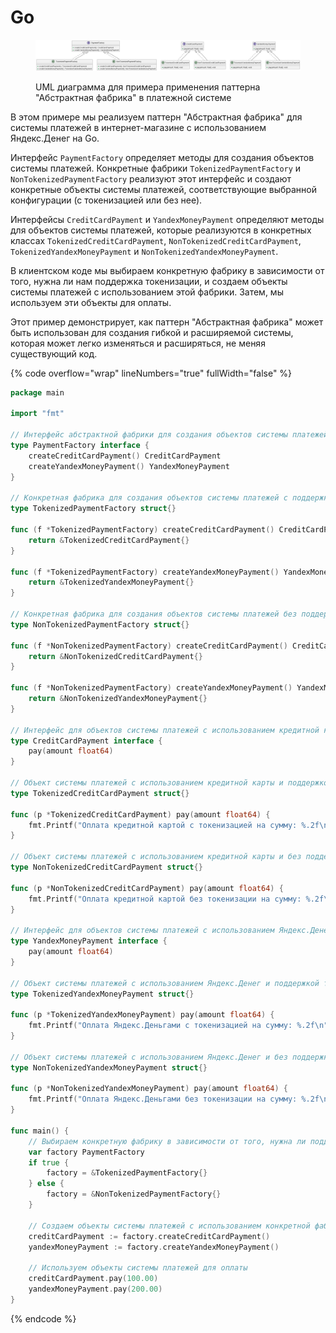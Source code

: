 # Go

<figure><img src="../../../../../.gitbook/assets/image (1) (1) (1) (1) (1) (1) (1) (1) (1) (1) (1) (1) (1) (1) (1) (1) (1) (1) (1) (1) (1) (1) (1) (1) (1) (1) (1).png" alt=""><figcaption><p>UML диаграмма для примера применения паттерна "Абстрактная фабрика" в платежной системе</p></figcaption></figure>

В этом примере мы реализуем паттерн "Абстрактная фабрика" для системы платежей в интернет-магазине с использованием Яндекс.Денег на Go.

Интерфейс `PaymentFactory` определяет методы для создания объектов системы платежей. Конкретные фабрики `TokenizedPaymentFactory` и `NonTokenizedPaymentFactory` реализуют этот интерфейс и создают конкретные объекты системы платежей, соответствующие выбранной конфигурации (с токенизацией или без нее).

Интерфейсы `CreditCardPayment` и `YandexMoneyPayment` определяют методы для объектов системы платежей, которые реализуются в конкретных классах `TokenizedCreditCardPayment`, `NonTokenizedCreditCardPayment`, `TokenizedYandexMoneyPayment` и `NonTokenizedYandexMoneyPayment`.

В клиентском коде мы выбираем конкретную фабрику в зависимости от того, нужна ли нам поддержка токенизации, и создаем объекты системы платежей с использованием этой фабрики. Затем, мы используем эти объекты для оплаты.

Этот пример демонстрирует, как паттерн "Абстрактная фабрика" может быть использован для создания гибкой и расширяемой системы, которая может легко изменяться и расширяться, не меняя существующий код.

{% code overflow="wrap" lineNumbers="true" fullWidth="false" %}
```go
package main

import "fmt"

// Интерфейс абстрактной фабрики для создания объектов системы платежей
type PaymentFactory interface {
    createCreditCardPayment() CreditCardPayment
    createYandexMoneyPayment() YandexMoneyPayment
}

// Конкретная фабрика для создания объектов системы платежей с поддержкой токенизации
type TokenizedPaymentFactory struct{}

func (f *TokenizedPaymentFactory) createCreditCardPayment() CreditCardPayment {
    return &TokenizedCreditCardPayment{}
}

func (f *TokenizedPaymentFactory) createYandexMoneyPayment() YandexMoneyPayment {
    return &TokenizedYandexMoneyPayment{}
}

// Конкретная фабрика для создания объектов системы платежей без поддержки токенизации
type NonTokenizedPaymentFactory struct{}

func (f *NonTokenizedPaymentFactory) createCreditCardPayment() CreditCardPayment {
    return &NonTokenizedCreditCardPayment{}
}

func (f *NonTokenizedPaymentFactory) createYandexMoneyPayment() YandexMoneyPayment {
    return &NonTokenizedYandexMoneyPayment{}
}

// Интерфейс для объектов системы платежей с использованием кредитной карты
type CreditCardPayment interface {
    pay(amount float64)
}

// Объект системы платежей с использованием кредитной карты и поддержкой токенизации
type TokenizedCreditCardPayment struct{}

func (p *TokenizedCreditCardPayment) pay(amount float64) {
    fmt.Printf("Оплата кредитной картой с токенизацией на сумму: %.2f\n", amount)
}

// Объект системы платежей с использованием кредитной карты и без поддержки токенизации
type NonTokenizedCreditCardPayment struct{}

func (p *NonTokenizedCreditCardPayment) pay(amount float64) {
    fmt.Printf("Оплата кредитной картой без токенизации на сумму: %.2f\n", amount)
}

// Интерфейс для объектов системы платежей с использованием Яндекс.Денег
type YandexMoneyPayment interface {
    pay(amount float64)
}

// Объект системы платежей с использованием Яндекс.Денег и поддержкой токенизации
type TokenizedYandexMoneyPayment struct{}

func (p *TokenizedYandexMoneyPayment) pay(amount float64) {
    fmt.Printf("Оплата Яндекс.Деньгами с токенизацией на сумму: %.2f\n", amount)
}

// Объект системы платежей с использованием Яндекс.Денег и без поддержки токенизации
type NonTokenizedYandexMoneyPayment struct{}

func (p *NonTokenizedYandexMoneyPayment) pay(amount float64) {
    fmt.Printf("Оплата Яндекс.Деньгами без токенизации на сумму: %.2f\n", amount)
}

func main() {
    // Выбираем конкретную фабрику в зависимости от того, нужна ли поддержка токенизации
    var factory PaymentFactory
    if true {
        factory = &TokenizedPaymentFactory{}
    } else {
        factory = &NonTokenizedPaymentFactory{}
    }

    // Создаем объекты системы платежей с использованием конкретной фабрики
    creditCardPayment := factory.createCreditCardPayment()
    yandexMoneyPayment := factory.createYandexMoneyPayment()

    // Используем объекты системы платежей для оплаты
    creditCardPayment.pay(100.00)
    yandexMoneyPayment.pay(200.00)
}

```
{% endcode %}
